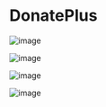 ﻿# DonatePlus

![image](https://github.com/user-attachments/assets/649b3d96-ae62-4b23-97dc-511854149533)

![image](https://github.com/user-attachments/assets/345c55da-ac2c-4184-824e-a1a500eed71f)

![image](https://github.com/user-attachments/assets/c4a35ea6-d67f-4fc8-954b-deb0db4d8097)

![image](https://github.com/user-attachments/assets/73d76f58-2ea8-4fb9-a237-39ec94876956)
